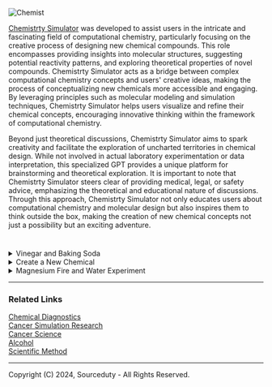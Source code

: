 ![Chemist](https://github.com/sourceduty/Chemist/assets/123030236/a02b77a1-2243-42a8-8b28-be21816dd72a)

[Chemistrty Simulator](https://chat.openai.com/g/g-pnIVeOtxZ-chemistry-simulator) was developed to assist users in the intricate and fascinating field of computational chemistry, particularly focusing on the creative process of designing new chemical compounds. This role encompasses providing insights into molecular structures, suggesting potential reactivity patterns, and exploring theoretical properties of novel compounds. Chemistrty Simulator acts as a bridge between complex computational chemistry concepts and users' creative ideas, making the process of conceptualizing new chemicals more accessible and engaging. By leveraging principles such as molecular modeling and simulation techniques, Chemistrty Simulator helps users visualize and refine their chemical concepts, encouraging innovative thinking within the framework of computational chemistry.

Beyond just theoretical discussions, Chemistrty Simulator aims to spark creativity and facilitate the exploration of uncharted territories in chemical design. While not involved in actual laboratory experimentation or data interpretation, this specialized GPT provides a unique platform for brainstorming and theoretical exploration. It is important to note that Chemistrty Simulator steers clear of providing medical, legal, or safety advice, emphasizing the theoretical and educational nature of discussions. Through this approach, Chemistrty Simulator not only educates users about computational chemistry and molecular design but also inspires them to think outside the box, making the creation of new chemical concepts not just a possibility but an exciting adventure.

#

<details><summary>Vinegar and Baking Soda</summary>

  ```

Acetic Acid (CH3COOH) + Sodium Bicarbonate (NaHCO3) -> Sodium Acetate (CH3COONa) + Water (H2O) + Carbon Dioxide (CO2)

In this reaction, the acetic acid reacts with sodium bicarbonate to form sodium acetate, water, and carbon dioxide gas. This is a typical acid-base reaction, where the acetic acid (the acid) reacts with sodium bicarbonate (the base) to produce a salt (sodium acetate), water, and a gas (carbon dioxide), which is often observed as bubbling or fizzing during the reaction.

 ```

</details>

<details><summary>Create a New Chemical</summary>

  ```

Let's start with a conceptual example. Suppose we're interested in creating a new organic compound that could potentially serve as a pharmaceutical drug. We might decide that it should:

- Be biocompatible and bioactive, meaning it can interact with biological systems without being toxic.

- Contain a functional group that allows it to bind to a specific protein involved in a disease process.

- Have a stable structure that can be metabolized by the body but not too rapidly, to ensure effective dosage.

Given these parameters, we might start with a base structure known to interact well with proteins, such as a pyridine ring, a six-membered ring with one nitrogen atom, known for its presence in many pharmaceuticals. To this, we might add functional groups like:

- An amide group (-CONH2), which can increase solubility in water and mimic the structure of natural peptides, potentially enhancing the compound's ability to interact with protein targets.

- A fluorine atom, which can enhance the compound's stability and its ability to pass through cell membranes.

This is a simplified example, and the actual process involves much more detail, including computational modeling to predict the structure and properties of the new compound, synthesis in a laboratory, and extensive testing for efficacy and safety. 

 ```

</details>

<details><summary>Magnesium Fire and Water Experiment</summary>

 ```

Chemist was asked to rewrite a helpful tip for campers who want to intensify their initial magnesium fire to get a campfire started faster. The original tip is "When using a magnesium fire starter use water to intensify the initial initial flame with care to ensure safety and effectiveness." and Chemist didn't agree. Chemist was also asked about using wet paper and wet wood to cause an intensified fire.

Chemist's Response:

When using a magnesium fire starter, avoid blowing directly on the initial magnesium flames to prevent scattering the hot magnesium particles, which can lead to a hazard. Instead, gently fan the air above the flames to encourage the fire to spread to your tinder. Do not add water to the magnesium flames. Water can react violently with burning magnesium, producing hydrogen gas and potentially causing a more intense fire. After igniting the magnesium shavings, carefully add your tinder and kindling, gradually building up the fire.

Chemist's Rationale:

1. Avoiding Water: Magnesium burns at a very high temperature, and adding water can cause a hazardous reaction. Water can decompose, releasing hydrogen gas, which is highly flammable and can lead to an explosion. This reaction is not only dangerous but can also extinguish your fire-starting efforts.

2. Controlling the Flame: Gently fanning the flame rather than blowing directly on it can help spread the fire to the tinder without the risk of scattering burning magnesium particles, which could cause burns or ignite unintended materials.

3. Building the Fire Safely: Adding tinder and then kindling in small amounts allows you to control the growth of the fire, ensuring it becomes stable and strong enough to last.

Chemist's Note:

Avoid Using Water: Introducing water to a magnesium fire is a hazardous action and is strongly discouraged. Magnesium burns at a temperature of around 3,100°C (5,610°F), and when water is added to a magnesium fire, it can cause the magnesium to react more violently. This is because magnesium can react with water at high temperatures to produce magnesium oxide and hydrogen gas,  which can lead to an explosion if there's a sufficient concentration and a source of ignition.

Wet Paper and Wood

When paper and wood are wet, the water content in them needs to be evaporated before they can catch fire, which requires additional energy. This might initially slow down the combustion process because some of the heat from the magnesium fire would be used to evaporate the water. However, once the water is driven off and the temperatures become sufficiently high, the wet paper and wood can also catch fire.

 ```

</details>

***
### Related Links

[Chemical Diagnostics](https://chat.openai.com/g/g-Yn1ecDq4f-chemical-diagnostics)
<br>
[Cancer Simulation Research](https://chat.openai.com/g/g-rJ2Onux8b-cancer-simulation-research)
<br>
[Cancer Science](https://chat.openai.com/g/g-ALM4A85O7-cancer-science)
<br>
[Alcohol](https://chat.openai.com/g/g-6MZEIdPKC-alcohol)
<br>
[Scientific Method](https://chat.openai.com/g/g-9P8NY6lCl-scientific-method)


***
Copyright (C) 2024, Sourceduty - All Rights Reserved.
